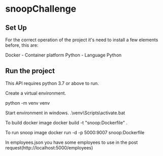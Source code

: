 # snoopChallenge
## Set Up
For the correct operation of the project it's need to install a few elements before, this are:

  Docker - Container platform
  Python - Language Python
  
## Run the project
This API requires python 3.7 or above to run.

Create a virtual environment.

python -m venv venv  

Start environment in windows.
  .\venv\Scripts\activate.bat

To build docker image
docker build -t "snoop:Dockerfile" .

To run snoop image 
docker run -d -p 5000:9007 snoop:Dockerfile 

In employees.json you have some employees to use in the post request(http://localhost:5000/employees)
